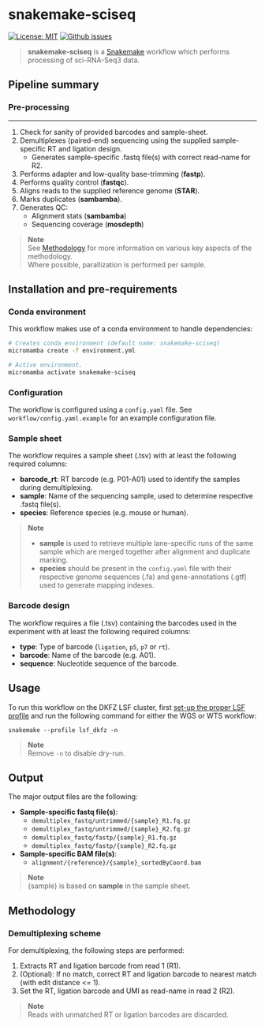 # snakemake-sciseq

[![License: MIT](https://img.shields.io/badge/License-MIT-yellow.svg)](https://opensource.org/licenses/MIT) [![Github issues](https://img.shields.io/github/issues/odomlab2/snakemake-sciseq)](https://img.shields.io/github/issues/odomlab2/snakemake-sciseq)

> **snakemake-sciseq** is a [Snakemake](https://snakemake.readthedocs.io/en/stable/) workflow which performs processing of sci-RNA-Seq3 data.

## Pipeline summary

### **Pre-processing**

---

1. Check for sanity of provided barcodes and sample-sheet.
2. Demultiplexes (paired-end) sequencing using the supplied sample-specific RT and ligation design.
    - Generates sample-specific .fastq file(s) with correct read-name for R2.
3. Performs adapter and low-quality base-trimming (**fastp**).
4. Performs quality control (**fastqc**).
5. Aligns reads to the supplied reference genome (**STAR**).
6. Marks duplicates (**sambamba**).
7. Generates QC:
   - Alignment stats (**sambamba**)
   - Sequencing coverage (**mosdepth**)

> **Note**  
> See [Methodology](#methodology) for more information on various key aspects of the methodology.  
> Where possible, parallization is performed per sample.

## Installation and pre-requirements

### Conda environment

This workflow makes use of a conda environment to handle dependencies:

```bash
# Creates conda environment (default name: snakemake-sciseq)
micromamba create -f environment.yml

# Active environment.
micromamba activate snakemake-sciseq
```

### Configuration

The workflow is configured using a `config.yaml` file. See `workflow/config.yaml.example` for an example configuration file.

### Sample sheet

The workflow requires a sample sheet (.tsv) with at least the following required columns:

- **barcode_rt**: RT barcode (e.g. P01-A01) used to identify the samples during demultiplexing.
- **sample**: Name of the sequencing sample, used to determine respective .fastq file(s).
- **species**: Reference species (e.g. mouse or human).

> **Note**  
>
> - **sample** is used to retrieve multiple lane-specific runs of the same sample which are merged together after alignment and duplicate marking.  
> - **species** should be present in the `config.yaml` file with their respective genome sequences (.fa) and gene-annotations (.gtf) used to generate mapping indexes.

### Barcode design

The workflow requires a file (.tsv) containing the barcodes used in the experiment with at least the following required columns:

- **type**: Type of barcode (`ligation`, `p5`, `p7` or `rt`).
- **barcode**: Name of the barcode (e.g. A01).
- **sequence**: Nucleotide sequence of the barcode.

## Usage

To run this workflow on the DKFZ LSF cluster, first [set-up the proper LSF profile](https://github.com/Snakemake-Profiles/lsf) and run the following command for either the WGS or WTS workflow:

`snakemake --profile lsf_dkfz -n`

> **Note**  
> Remove `-n` to disable dry-run.

## Output

The major output files are the following:

- **Sample-specific fastq file(s)**:
  - `demultiplex_fastq/untrimmed/{sample}_R1.fq.gz`
  - `demultiplex_fastq/untrimmed/{sample}_R2.fq.gz`
  - `demultiplex_fastq/fastp/{sample}_R1.fq.gz`
  - `demultiplex_fastq/fastp/{sample}_R2.fq.gz`
- **Sample-specific BAM file(s)**:
  - `alignment/{reference}/{sample}_sortedByCoord.bam`

> **Note**  
> {sample} is based on **sample** in the sample sheet.

## Methodology

### Demultiplexing scheme

For demultiplexing, the following steps are performed:

1. Extracts RT and ligation barcode from read 1 (R1).
2. (Optional): If no match, correct RT and ligation barcode to nearest match (with edit distance <= 1).
3. Set the RT, ligation barcode and UMI as read-name in read 2 (R2).

> **Note**  
> Reads with unmatched RT or ligation barcodes are discarded.
